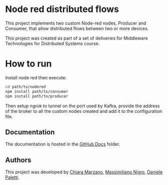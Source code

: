 # Node red distributed flows

This project implements two custom Node-red nodes, Producer and Consumer, that allow distributed flows between two or more devices.

This project was created as part of a set of deliveries for Middleware Technologies for Distributed Systems course.

# How to run
Install node red then execute:
```sh
cd path/to/nodered
npm install path/to/consumer
npm install path/to/producer
```
Then setup ngrok to tunnel on the port used by Kafka, provide the address of the broker to all the custom nodes created and add it to the configuration file.

## Documentation
The documentation is hosted in the [GitHub Docs] folder.


## Authors
This project was developed by [Chiara Marzano](mailto:chiara.marzano@mail.polimi.it), [Massimiliano Nigro](mailto:massimiliano.nigro@mail.polimi.it), [Daniele Paletti](mailto:daniele.paletti@mail.polimi.it).

[GitHub Docs]: https://github.com/Massimilianonigro/node-red-distributed-flows/resources/report.pdf
